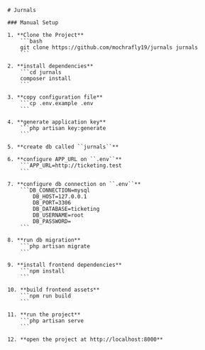     # Jurnals

    ### Manual Setup

    1. **Clone the Project**
        ```bash
        git clone https://github.com/mochrafly19/jurnals jurnals
        ```

    2. **install dependencies**
        ```cd jurnals
        composer install
        ```

    3. **copy configuration file**
        ```cp .env.example .env
        ```

    4. **generate application key**
        ```php artisan key:generate
        ```

    5. **create db called ``jurnals``**

    6. **configure APP_URL on ``.env``**
        ```APP_URL=http://ticketing.test
        ```

    7. **configure db connection on ``.env``**
        ```DB_CONNECTION=mysql
            DB_HOST=127.0.0.1
            DB_PORT=3306
            DB_DATABASE=ticketing
            DB_USERNAME=root
            DB_PASSWORD=
        ```

    8. **run db migration**
        ```php artisan migrate
        ```

    9. **install frontend dependencies**
        ```npm install
        ```

    10. **build frontend assets**
        ```npm run build
        ```

    11. **run the project**
        ```php artisan serve
        ```

    12. **open the project at http://localhost:8000**


